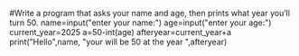 #Write a program that asks your name and age, then prints what year you’ll turn 50.
name=input("enter your name:")
age=input("enter your age:")
current_year=2025
a=50-int(age)
afteryear=current_year+a
print("Hello",name, "your will be 50 at the year ",afteryear)